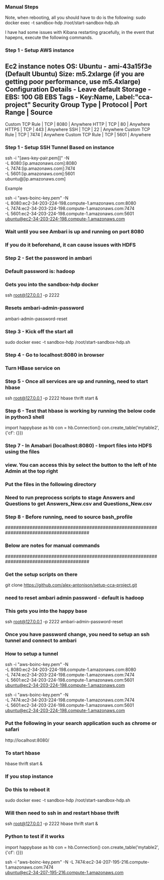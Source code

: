 ### Manual Steps

Note, when rebooting, all you should have to do is the following:
sudo docker exec -t sandbox-hdp /root/start-sandbox-hdp.sh

I have had some issues with Kibana restarting gracefully, in the event that hapepns, execute the following commands.


### Step 1 - Setup AWS instance
Ec2 instance notes
OS: Ubuntu - ami-43a15f3e (Default Ubuntu)
Size: m5.2xlarge (if you are getting poor performance, use m5.4xlarge)
Configuration Details - Leave default
Storage - EBS: 100 GB EBS
Tags - Key:Name, Label:"cca-project"
Security Group
Type            | Protocol | Port Range | Source
---------------------------------------------------
Custom TCP Rule | TCP      | 8080       | Anywhere
HTTP            | TCP      | 80         | Anywhere
HTTPS           | TCP      | 443        | Anywhere
SSH             | TCP      | 22         | Anywhere
Custom TCP Rule | TCP      | 7474       | Anywhere
Custom TCP Rule | TCP      | 5601       | Anywhere

### Step 1 - Setup SSH Tunnel Based on instance
ssh -i "[aws-key-pair.pem]]" -N \
-L 8080:[ip.amazonaws.com]:8080 \
-L 7474:[ip.amazonaws.com]:7474 \
-L 5601:[ip.amazonaws.com]:5601 \
 ubuntu@[ip.amazonaws.com]

 Example

 ssh -i "aws-boinc-key.pem" -N \
-L 8080:ec2-34-203-224-198.compute-1.amazonaws.com:8080 \
-L 7474:ec2-34-203-224-198.compute-1.amazonaws.com:7474 \
-L 5601:ec2-34-203-224-198.compute-1.amazonaws.com:5601 \
 ubuntu@ec2-34-203-224-198.compute-1.amazonaws.com

### Wait until you see Ambari is up and running on port 8080
### If you do it beforehand, it can cause issues with HDFS

### Step 2 - Set the password in ambari
### Default password is: hadoop
### Gets you into the sandbox-hdp docker
ssh root@127.0.0.1 -p 2222
### Resets ambari-admin-password
ambari-admin-password-reset

### Step 3 - Kick off the start all
sudo docker exec -t sandbox-hdp /root/start-sandbox-hdp.sh

### Step 4 - Go to localhost:8080 in browser
### Turn HBase service on

### Step 5 - Once all services are up and running, need to start hbase
ssh root@127.0.0.1 -p 2222
hbase thrift start &

### Step 6 - Test that hbase is working by running the below code in python3 shell
import happybase as hb
con = hb.Connection()
con.create_table('mytable2', {'cf': {}})

### Step 7 - In Amabari (localhost:8080) - Import files into HDFS using the files
### view.  You can access this by select the button to the left of hte Admin at the top right
### Put the files in the following directory
### Need to run preprocess scripts to stage Answers and Questions to get Answers_New.csv and Questions_New.csv

### Step 8 - Before running, need to source bash_profile


#######################################################################################
### Below are notes for manual commands
#######################################################################################

### Get the setup scripts on there
git clone https://github.com/alex-antonison/setup-cca-project.git

### need to reset ambari admin password - default is hadoop
### This gets you into the happy base
ssh root@127.0.0.1 -p 2222
ambari-admin-password-reset

### Once you have password change, you need to setup an ssh tunnel and connect to ambari

### How to setup a tunnel
ssh -i "aws-boinc-key.pem" -N \
-L 8080:ec2-34-203-224-198.compute-1.amazonaws.com:8080 \
-L 7474:ec2-34-203-224-198.compute-1.amazonaws.com:7474 \
-L 5601:ec2-34-203-224-198.compute-1.amazonaws.com:5601 \
 ubuntu@ec2-34-203-224-198.compute-1.amazonaws.com

ssh -i "aws-boinc-key.pem" -N \
-L 7474:ec2-34-203-224-198.compute-1.amazonaws.com:7474 \
-L 5601:ec2-34-203-224-198.compute-1.amazonaws.com:5601 \
 ubuntu@ec2-34-203-224-198.compute-1.amazonaws.com



### Put the following in your search application such as chrome or safari
http://localhost:8080/

### To start hbase
hbase thrift start &

### If you stop instance
### Do this to reboot it
sudo docker exec -t sandbox-hdp /root/start-sandbox-hdp.sh

### Will then need to ssh in and restart hbase thrift
ssh root@127.0.0.1 -p 2222
hbase thrift start &

### Python to test if it works
import happybase as hb
con = hb.Connection()
con.create_table('mytable2', {'cf': {}})


ssh -i "aws-boinc-key.pem" -N -L 7474:ec2-34-207-195-216.compute-1.amazonaws.com:7474 \
ubuntu@ec2-34-207-195-216.compute-1.amazonaws.com